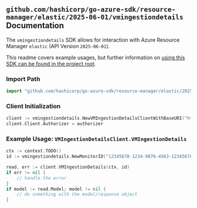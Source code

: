 
## `github.com/hashicorp/go-azure-sdk/resource-manager/elastic/2025-06-01/vmingestiondetails` Documentation

The `vmingestiondetails` SDK allows for interaction with Azure Resource Manager `elastic` (API Version `2025-06-01`).

This readme covers example usages, but further information on [using this SDK can be found in the project root](https://github.com/hashicorp/go-azure-sdk/tree/main/docs).

### Import Path

```go
import "github.com/hashicorp/go-azure-sdk/resource-manager/elastic/2025-06-01/vmingestiondetails"
```


### Client Initialization

```go
client := vmingestiondetails.NewVMIngestionDetailsClientWithBaseURI("https://management.azure.com")
client.Client.Authorizer = authorizer
```


### Example Usage: `VMIngestionDetailsClient.VMIngestionDetails`

```go
ctx := context.TODO()
id := vmingestiondetails.NewMonitorID("12345678-1234-9876-4563-123456789012", "example-resource-group", "monitorName")

read, err := client.VMIngestionDetails(ctx, id)
if err != nil {
	// handle the error
}
if model := read.Model; model != nil {
	// do something with the model/response object
}
```
